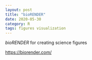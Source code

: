 ```yaml
---
layout: post
title: "bioRENDER"
date: 2020-05-30
category: R
tags: figures visualization
---
```


<em>bioRENDER</em> for creating science figures 



https://biorender.com/

